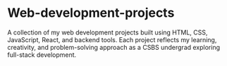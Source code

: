 # Web-development-projects
A collection of my web development projects built using HTML, CSS, JavaScript, React, and backend tools. Each project reflects my learning, creativity, and problem-solving approach as a CSBS undergrad exploring full-stack development.
